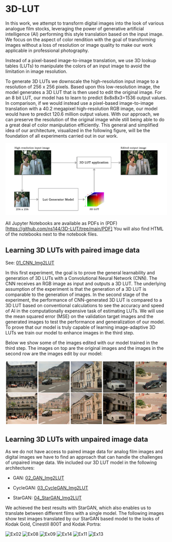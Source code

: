 # 3D-LUT

In this work, we attempt to transform digital images into the look of various analogue film stocks, leveraging the power of generative artificial intelligence (AI) performing this style translation based on the input image. We focus on the aspect of color rendition with the goal of transforming images without a loss of resolution or image quality to make our work applicable in professional photography.

Instead of a pixel-based image-to-image translation, we use 3D lookup tables (LUTs) to manipulate the colors of an input image to avoid the limitation in image resolution.

To generate 3D LUTs we downscale the high-resolution input image to a resolution of 256 x 256 pixels. Based upon this low-resolution image, the model generates a 3D LUT that is then used to edit the original image. For an 8 bit LUT, our model has to learn to predict 8x8x8x3=1536 output values. In comparison, if we would instead use a pixel-based image-to-image translation with a 40.2 megapixel high-resolution RGB image, our model would have to predict 120.6 million output values. 
With our approach, we can preserve the resolution of the original image while still being able to do a great deal of color manipulation efficiently. This general and simplified idea of our architecture, visualized in the following figure, will be the foundation of all experiments carried out in our work.

![Architecture overview](/Images/Simple_Architecture.jpg)

All Jupyter Notebooks are available as PDFs in (PDF)[https://github.com/ns144/3D-LUT/tree/main/PDF]
You will also find HTML of the notebooks next to the notebook files.

## Learning 3D LUTs with paired image data

See:  [01_CNN_Img2LUT](https://github.com/ns144/3D-LUT/tree/main/01_CNN_Img2LUT)

In this first experiment, the goal is to prove the general learnability and generation of 3D LUTs with a Convolutional Neural Network (CNN). The CNN receives an RGB image as input and outputs a 3D LUT. The underlying assumption of the experiment is that the generation of a 3D LUT is comparable to the generation of images. In the second stage of the experiment, the performance of CNN-generated 3D LUT is compared to a 3D LUT based on conventional calculations to see the accuracy and speed of AI in the computationally expensive task of estimating LUTs. We will use the mean squared error (MSE) on the validation target images and the generated images to test the performance and generalization of our model. To prove that our model is truly capable of learning image-adaptive 3D LUTs we train our model to enhance images in the third step.   

Below we show some of the images edited with our model trained in the third step. The images on top are the original images and the images in the second row are the images edit by our model:

![Automated edited images](/Images/AutoEditImages.jpg)



## Learning 3D LUTs with unpaired image data

As we do not have access to paired image data for analog film images and digital images we have to find an approach that can handle the challenges of unpaired image data. We included our 3D LUT model in the following architectures:

- GAN: [02_GAN_Img2LUT](https://github.com/ns144/3D-LUT/tree/main/02_GAN_Img2LUT)

- CycleGAN: [03_CycleGAN_Img2LUT](https://github.com/ns144/3D-LUT/tree/main/03_CycleGAN_Img2LUT)

- StarGAN: [04_StarGAN_Img2LUT](https://github.com/ns144/3D-LUT/tree/main/04_StarGAN_Img2LUT)

We achieved the best results with StarGAN, which also enables us to translate between different films with a single model. 
The following images show test images translated by our StarGAN based model to the looks of Kodak Gold, Cinestill 800T and Kodak Portra: 

![Ex02](https://github.com/user-attachments/assets/74057b31-36e3-4aa8-bf08-c08b3e584884)
![Ex08](https://github.com/user-attachments/assets/a292bb00-3259-4e4e-b2a7-5284dd51df67)
![Ex09](https://github.com/user-attachments/assets/6d08fbd4-89ec-47e1-ab2f-42dbe114cae6)
![Ex14](https://github.com/user-attachments/assets/33aede52-1014-41d4-a186-fc493c8d2cd8)
![Ex11](https://github.com/user-attachments/assets/31a0e3bb-34d7-48a0-a0df-8c029a62ddb7)
![Ex13](https://github.com/user-attachments/assets/99b65da9-10b0-4ebc-9e2f-620728f64e2e)
